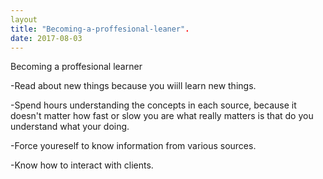```yaml
---
layout
title: "Becoming-a-proffesional-leaner".
date: 2017-08-03
---
```


Becoming a proffesional learner


-Read about new things because you wiill learn new things.

-Spend hours understanding  the concepts in each source, because it doesn't matter how fast or slow you are what really matters is that do you understand what your doing.

-Force youreself to know   information from  various sources.

-Know how to interact  with clients.
